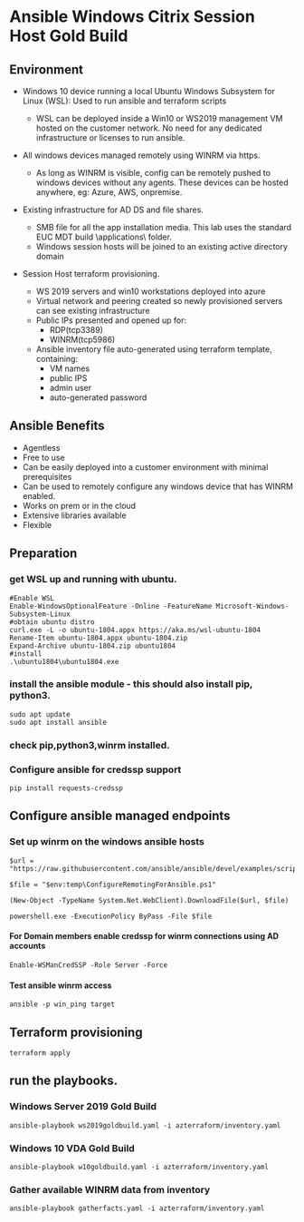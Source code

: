 # Ansible Windows Citrix Session Host Gold Build

## Environment

- Windows 10 device running a local Ubuntu Windows Subsystem for Linux (WSL): Used to run ansible and terraform scripts
  - WSL can be deployed inside a Win10 or WS2019 management VM hosted on the customer network.  No need for any dedicated infrastructure or licenses to run ansible.

- All windows devices managed remotely using WINRM via https.
  - As long as WINRM is visible, config can be remotely pushed to windows devices without any agents.  These devices can be hosted anywhere, eg: Azure, AWS, onpremise.

- Existing infrastructure for AD DS and file shares.
  - SMB file for all the app installation media.  This lab uses the standard EUC MDT build \applications\ folder.
  - Windows session hosts will be joined to an existing active directory domain

- Session Host terraform provisioning.
  - WS 2019 servers and win10 workstations deployed into azure
  - Virtual network and peering created so newly provisioned servers can see existing infrastructure
  - Public IPs presented and opened up for:
    - RDP(tcp3389)
    - WINRM(tcp5986)
  - Ansible inventory file auto-generated using terraform template, containing:
    - VM names
    - public IPS
    - admin user
    - auto-generated password

## Ansible Benefits

- Agentless
- Free to use
- Can be easily deployed into a customer environment with minimal prerequisites
- Can be used to remotely configure any windows device that has WINRM enabled.
- Works on prem or in the cloud
- Extensive libraries available
- Flexible

## Preparation

### get WSL up and running with ubuntu.
```
#Enable WSL
Enable-WindowsOptionalFeature -Online -FeatureName Microsoft-Windows-Subsystem-Linux
#obtain ubuntu distro
curl.exe -L -o ubuntu-1804.appx https://aka.ms/wsl-ubuntu-1804
Rename-Item ubuntu-1804.appx ubuntu-1804.zip
Expand-Archive ubuntu-1804.zip ubuntu1804
#install
.\ubuntu1804\ubuntu1804.exe
```
### install the ansible module - this should also install pip, python3.
```
sudo apt update
sudo apt install ansible
```  

### check pip,python3,winrm installed.

### Configure ansible for credssp support

```
pip install requests-credssp
```

## Configure ansible managed endpoints

### Set up winrm on the windows ansible hosts

```
$url = "https://raw.githubusercontent.com/ansible/ansible/devel/examples/scripts/ConfigureRemotingForAnsible.ps1"

$file = "$env:temp\ConfigureRemotingForAnsible.ps1"

(New-Object -TypeName System.Net.WebClient).DownloadFile($url, $file)

powershell.exe -ExecutionPolicy ByPass -File $file
```

#### For Domain members enable credssp for winrm connections using AD accounts

```
Enable-WSManCredSSP -Role Server -Force
```

#### Test ansible winrm access

```
ansible -p win_ping target
```  
## Terraform provisioning

```
terraform apply
```

## run the playbooks.

### Windows Server 2019 Gold Build
```
ansible-playbook ws2019goldbuild.yaml -i azterraform/inventory.yaml
```
### Windows 10 VDA Gold Build
```
ansible-playbook w10goldbuild.yaml -i azterraform/inventory.yaml
```
### Gather available WINRM data from inventory
```
ansible-playbook gatherfacts.yaml -i azterraform/inventory.yaml
```
  
